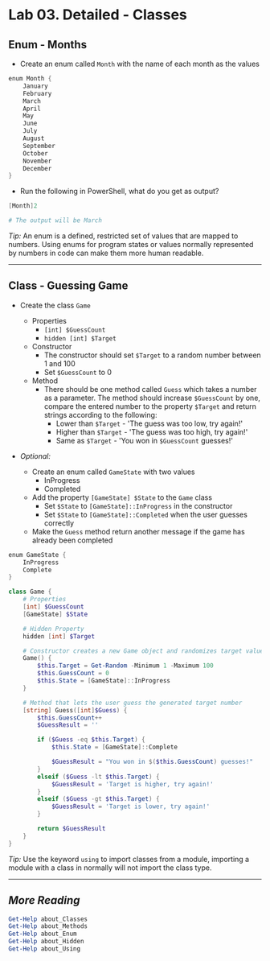 # Lab 03. Detailed - Classes

## Enum - Months

- Create an enum called `Month` with the name of each month as the values

```PowerShell
enum Month {
    January
    February
    March
    April
    May
    June
    July
    August
    September
    October
    November
    December
}
```

- Run the following in PowerShell, what do you get as output?

```PowerShell
[Month]2

# The output will be March
```

*Tip:* An enum is a defined, restricted set of values that are mapped to numbers. Using enums for program states or values normally represented by numbers in code can make them more human readable.

---

## Class - Guessing Game

- Create the class `Game`
  - Properties
    - `[int] $GuessCount`
    - `hidden [int] $Target`
  - Constructor
    - The constructor should set `$Target` to a random number between 1 and 100
    - Set `$GuessCount` to 0
  - Method
    - There should be one method called `Guess` which takes a number as a parameter. The method should increase `$GuessCount` by one, compare the entered number to the property `$Target` and return strings according to the following:
      - Lower than `$Target` - 'The guess was too low, try again!'
      - Higher than `$Target` - 'The guess was too high, try again!'
      - Same as `$Target` - 'You won in `$GuessCount` guesses!'

- *Optional:*
  - Create an enum called `GameState` with two values
    - InProgress
    - Completed
  - Add the property `[GameState] $State` to the `Game` class
    - Set `$State` to `[GameState]::InProgress` in the constructor
    - Set `$State` to `[GameState]::Completed` when the user guesses correctly
  - Make the `Guess` method return another message if the game has already been completed

```PowerShell
enum GameState {
    InProgress
    Complete
}

class Game {
    # Properties
    [int] $GuessCount
    [GameState] $State

    # Hidden Property
    hidden [int] $Target

    # Constructor creates a new Game object and randomizes target value between 1 and 100
    Game() {
        $this.Target = Get-Random -Minimum 1 -Maximum 100
        $this.GuessCount = 0
        $this.State = [GameState]::InProgress
    }

    # Method that lets the user guess the generated target number
    [string] Guess([int]$Guess) {
        $this.GuessCount++
        $GuessResult = ''

        if ($Guess -eq $this.Target) {
            $this.State = [GameState]::Complete

            $GuessResult = "You won in $($this.GuessCount) guesses!"
        }
        elseif ($Guess -lt $this.Target) {
            $GuessResult = 'Target is higher, try again!'
        }
        elseif ($Guess -gt $this.Target) {
            $GuessResult = 'Target is lower, try again!'
        }

        return $GuessResult
    }
}
```

*Tip:* Use the keyword `using` to import classes from a module, importing a module with a class in normally will not import the class type.

---

## *More Reading*

```PowerShell
Get-Help about_Classes
Get-Help about_Methods
Get-Help about_Enum
Get-Help about_Hidden
Get-Help about_Using
```
